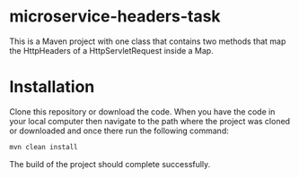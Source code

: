 # microservice-headers-task

This is a Maven project with one class that contains two methods that map the HttpHeaders of a HttpServletRequest inside a Map.

# Installation

Clone this repository or download the code. When you have the code in your local computer then navigate to the path where the project was cloned or downloaded and once there run the following command:

```bash
mvn clean install
```

The build of the project should complete successfully.